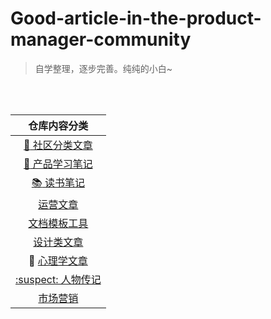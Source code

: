 # Good-article-in-the-product-manager-community

>自学整理，逐步完善。纯纯的小白~
<br/>
<br/>



| 仓库内容分类 |
| :------: |
| [:rabbit: 社区分类文章](https://github.com/wangyr45/Product-Manager/tree/master/Classification%20of%20articles) |
| [:feet: 产品学习笔记](https://github.com/wangyr45/Good-article-in-the-product-manager-community/blob/master/Study%20notes/Menu.md) |
| [:books: 读书笔记](https://github.com/wangyr45/Product-Manager/tree/master/Reading%20Notes) |
| [运营文章](https://github.com/wangyr45/Product-Manager/blob/master/Operation.md) |
| [文档模板工具](https://github.com/wangyr45/Good-article-in-the-product-manager-community/blob/master/Document/document.md) |
| [设计类文章](https://github.com/wangyr45/Good-article-in-the-product-manager-community/blob/master/Design.md) |
| :sheep: [心理学文章](https://github.com/wangyr45/Good-article-in-the-product-manager-community/blob/master/psychology.md) |
| [:suspect: 人物传记](https://github.com/wangyr45/Product-Manager/blob/master/Product/biography.md) |
| [市场营销](https://github.com/wangyr45/Product-Manager/blob/master/Study%20notes/%E5%B8%82%E5%9C%BA%E8%90%A5%E9%94%80.md) |



